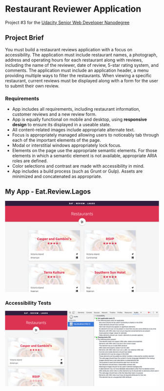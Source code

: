 # Restaurant Reviewer Application

Project #3 for the [Udacity Senior Web Developer Nanodegree](https://www.udacity.com/course/senior-web-developer-nanodegree--nd802)

## Project Brief

You must build a restaurant reviews application with a focus on accessibility. The application must include restaurant names, a photograph, address and operating hours for each restaurant along with reviews, including the name of the reviewer, date of review, 5-star rating system, and comments. The application must include an application header, a menu providing multiple ways to filter the restaurants. When viewing a specific restaurant, current reviews must be displayed along with a form for the user to submit their own review.

### Requirements

- App includes all requirements, including restaurant information, customer reviews and a new review form.
- App is equally functional on mobile and desktop, using **responsive design** to ensure its displayed in a useable state.
- All content-related images include appropriate alternate text.
- Focus is appropriately managed allowing users to noticeably tab through each of the important elements of the page. 
- Modal or interstitial windows appropriately lock focus.
- Elements on the page use the appropriate semantic elements. For those elements in which a semantic element is not available, appropriate ARIA roles are defined.
- Color selections and contrast are made with accessibility in mind.
- App includes a build process (such as Grunt or Gulp). Assets are minimized and concatenated as appropriate.


## My App - Eat.Review.Lagos

![](screenshot.png)

### Accessibility Tests

![](accessibility-tests.png)